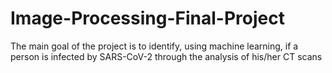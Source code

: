 # Image-Processing-Final-Project
The main goal of the project is to identify, using machine learning, if a person  is infected by SARS-CoV-2 through the analysis of his/her CT scans
